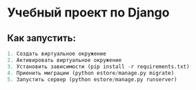 # Учебный проект по Django
## Как запустить:
```python
1. Создать виртуальное окружение
2. Активировать виртуальное окружение
3. Установить зависимости (pip install -r requirements.txt)
4. Приенить миграции (python estore/manage.py migrate)
5. Запустить сервер (python estore/manage.py runserver)
```